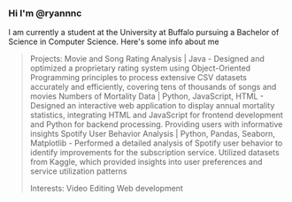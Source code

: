 ### Hi I'm @ryannnc

I am currently a student at the University at Buffalo pursuing a Bachelor of Science in Computer Science. Here's some info about me 

>Projects:
>Movie and Song Rating Analysis | Java - Designed and optimized a proprietary rating system using Object-Oriented Programming principles to process
extensive CSV datasets accurately and efficiently, covering tens of thousands of songs and movies
>Numbers of Mortality Data | Python, JavaScript, HTML - Designed an interactive web application to display annual mortality statistics, integrating HTML and JavaScript
for frontend development and Python for backend processing. Providing users with informative insights
>Spotify User Behavior Analysis | Python, Pandas, Seaborn, Matplotlib - Performed a detailed analysis of Spotify user behavior to identify improvements for the subscription service.
Utilized datasets from Kaggle, which provided insights into user preferences and service utilization patterns
>
>Interests:
>Video Editing 
>Web development 




<!--
**ryannnc/ryannnc** is a ✨ _special_ ✨ repository because its `README.md` (this file) appears on your GitHub profile.

Here are some ideas to get you started:

- 🔭 I’m currently working on ...
- 🌱 I’m currently learning ...
- 👯 I’m looking to collaborate on ...
- 🤔 I’m looking for help with ...
- 💬 Ask me about ...
- 📫 How to reach me: ...
- 😄 Pronouns: ...
- ⚡ Fun fact: ...
-->
